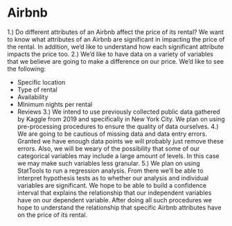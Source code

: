 # Airbnb
1.) Do different attributes of an Airbnb affect the price of its rental? We want to know what attributes of an Airbnb are significant in impacting the price of the rental. In addition, we’d like to understand how each significant attribute impacts the price too.
2.) We’d like to have data on a variety of variables that we believe are going to make a difference on our price. We’d like to see the following:
-	Specific location 
-	Type of rental
-	Availability
-	MInimum nights per rental
-	Reviews
3.) We intend to use previously collected public data gathered by Kaggle from 2019 and specifically in New York City. We plan on using pre-processing procedures to ensure the quality of data ourselves.
4.) We are going to be cautious of missing data and data entry errors. Granted we have enough data points we will probably just remove these errors. Also, we will be weary of the possibility that some of our categorical variables may include a large amount of levels. In this case we may make such variables less granular. 
5.) We plan on using StatTools to run a regression analysis. From there we’ll be able to interpret hypothesis tests as to whether our analysis and individual variables are significant. We hope to be able to build a confidence interval that explains the relationship that our independent variables have on our dependent variable. After doing all such procedures we hope to understand the relationship that specific Airbnb attributes have on the price of its rental.
